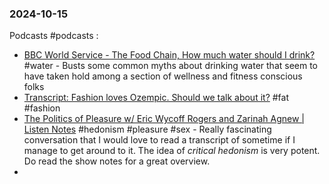 ### 2024-10-15
Podcasts #podcasts :
- [BBC World Service - The Food Chain, How much water should I drink?](https://www.bbc.co.uk/programmes/w3ct5xnd) #water - Busts some common myths about drinking water that seem to have taken hold among a section of wellness and fitness conscious folks
- [Transcript: Fashion loves Ozempic. Should we talk about it?](https://www.ft.com/content/378a1177-afed-4ecb-9d70-92ed396fdd88) #fat #fashion 
- [The Politics of Pleasure w/ Eric Wycoff Rogers and Zarinah Agnew | Listen Notes](https://lnns.co/nmIy5vrRh1N) #hedonism  #pleasure #sex - Really fascinating conversation that I would love to read a transcript of sometime if I manage to get around to it. The idea of _critical hedonism_ is very potent. Do read the show notes for a great overview.
- 
